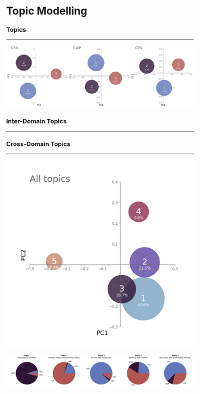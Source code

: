 # Topic Modelling



### Topics

***

![image](images\pyLDAvis_topic_PC.png)

### Inter-Domain Topics

***

### Cross-Domain Topics

***

![image](images\pyLDAvis_crosstopic_PCA.png)

![image](images\pyLDAvis_all_crosstopics.png)
